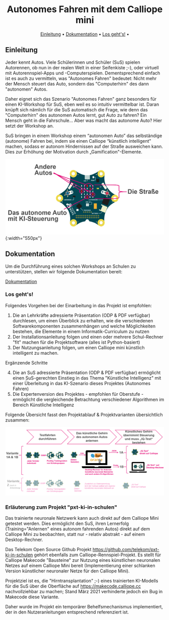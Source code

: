 <h1 align="center">
    Autonomes Fahren mit dem Calliope mini
</h1>

<p align="center">
  <a href="#einleitung">Einleitung</a> •
  <a href="#dokumentation">Dokumentation</a> •
  <a href="#los-geht's!">Los geht's!</a> •
</p>

## Einleitung

Jeder kennt Autos. Viele Schülerinnen und Schüler (SuS) spielen Autorennen, ob nun in der realen Welt in einer Seifenkiste ;-), oder virtuell mit Autorennspiel-Apps und -Computerspielen. Dementsprechend einfach ist es auch zu vermitteln, was "Autonomes Fahren" bedeutet: Nicht mehr der Mensch steuert das Auto, sondern das "Computerhirn" des dann "autonomen" Autos.

Daher eignet sich das Szenario "Autonomes Fahren" ganz besonders für einen KI-Workshop für SuS, eben weil es so intuitiv vermittelbar ist. Daran knüpft sich nämlich für die SuS automatisch die Frage, wie denn das "Computerhirn" des autonomen Autos lernt, gut Auto zu fahren? Ein Mensch geht in die Fahrschule... Aber was macht das autonome Auto? Hier setzt der Workshop an.

SuS bringen in einem Workshop einem “autonomen Auto” das selbständige (autonome) Fahren bei, indem sie einen Calliope “künstlich intelligent” machen, sodass er autonom Hindernissen auf der Straße ausweichen kann. Dies zur Erhöhung der Motivation durch „Gamification"-Elemente. 

![Autonomes Fahren Calliope mini](./intro.png){:width="550px"}

## Dokumentation

Um die Durchführung eines solchen Workshops an Schulen zu unterstützen, stellen wir folgende Dokumentation bereit:

[Dokumentation](./Dokumentation)

### Los geht's!

Folgendes Vorgehen bei der Einarbeitung in das Projekt ist empfohlen:

1. Die an Lehrkräfte adressierte Präsentation (ODP & PDF verfügbar) durchlesen, um einen Überblick zu erhalten, wie die verschiedenen Softwarekomponenten zusammenhängen und welche Möglichkeiten bestehen, die Elemente in einem Informatik-Curriculum zu nutzen
2. Der Installationsanleitung folgen und einen oder mehrere Schul-Rechner "fit" machen für die Projektsoftware (alles ist Python-basiert)
3. Der Nutzungsanleitung folgen, um einen Calliope mini künstlich intelligent zu machen.

Ergänzende Schritte

4. Die an SuS adressierte Präsentation (ODP & PDF verfügbar) ermöglicht einen SuS-gerechten Einstieg in das Thema "Künstliche Intelligenz" mit einer Überleitung in das KI-Szenario dieses Projektes (Autonomes Fahren)
5. Die Expertenversion des Projektes - empfohlen für Oberstufe - ermöglicht die vergleichende Betrachtung verschiedener Algorithmen im Bereich Künstliche Intelligenz

Folgende Übersicht fasst den Projektablauf & Projektvarianten übersichtlich zusammen:

![Übersicht](./uebersicht.png)

### Erläuterung zum Projekt "pxt-ki-in-schulen"

Das trainierte neuronale Netzwerk kann auch direkt auf dem Calliope Mini getestet werden. Dies ermöglicht den SuS, ihren Lernerfolg (Training="Anlernen" eines autonom fahrenden Autos) direkt auf dem Calliope Mini zu beobachten, statt nur - relativ abstrakt - auf einem Desktop-Rechner.

Das Telekom Open Source Github Projekt https://github.com/telekom/pxt-ki-in-schulen gehört ebenfalls zum Calliope-Rennspiel-Projekt. Es stellt für Calliope Makecode "Bausteine" zur Nutzung eines künstlichen neuronalen Netzes auf einem Calliope Mini bereit (Implementierung einer schlanken Version künstlicher neuronaler Netze für den Calliope Mini).

Projektziel ist es, die "Hirntransplantation" ;-) eines trainierten KI-Modells für die SuS über die Oberfläche auf https://makecode.calliope.cc nachvollziehbar zu machen; Stand März 2021 verhinderte jedoch ein Bug in Makecode diese Variante.

Daher wurde im Projekt ein temporärer Behelfsmechanismus implementiert, der in den Nutzeranleitungen entsprechend referenziert ist.
